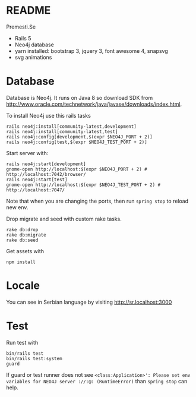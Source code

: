 # README

Premesti.Se

* Rails 5
* Neo4j database
* yarn installed: bootstrap 3, jquery 3, font awesome 4, snapsvg
* svg animations

# Database

Database is Neo4j. It runs on Java 8 so download SDK from
http://www.oracle.com/technetwork/java/javase/downloads/index.html.

To install Neo4j use this rails tasks

~~~
rails neo4j:install[community-latest,development]
rails neo4j:install[community-latest,test]
rails neo4j:config[development,$(expr $NEO4J_PORT + 2)]
rails neo4j:config[test,$(expr $NEO4J_TEST_PORT + 2)]
~~~

Start server with:

~~~
rails neo4j:start[development]
gnome-open http://localhost:$(expr $NEO4J_PORT + 2) # http://localhost:7042/browser/
rails neo4j:start[test]
gnome-open http://localhost:$(expr $NEO4J_TEST_PORT + 2) # http://localhost:7047/
~~~

Note that when you are changing the ports, then run `spring stop` to reload new
env.

Drop migrate and seed with custom rake tasks.

~~~
rake db:drop
rake db:migrate
rake db:seed
~~~

Get assets with

~~~
npm install
~~~

# Locale

You can see in Serbian language by visiting <http://sr.localhost:3000>

# Test

Run test with

~~~
bin/rails test
bin/rails test:system
guard
~~~

If guard or test runner does not see `<class:Application>': Please set env
variables for NEO4J server ://:@: (RuntimeError)` than `spring stop` can help.
